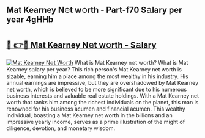 ## Mat Kearney N𝚎t w𝚘rth - Part-f70 S𝚊lary per year 4gHHb

# <h2><a href="http://gc1vqw.nevu.top/?p=Mat+Kearney">🔗 👉🔴 Mat Kearney N𝚎t w𝚘rth - S𝚊lary</a></h2>

[![Mat Kearney N𝚎t W𝚘rth](https://i.imgur.com/Oavwk0R.jpeg)](http://gc1vqw.nevu.top/?p=Mat+Kearney)
What is Mat Kearney n𝚎t w𝚘rth? What is Mat Kearney s𝚊lary per year?
This rich person's Mat Kearney net worth is sizable, earning him a place among the most wealthy in his industry. His annual earnings are impressive, but they are overshadowed by Mat Kearney net worth, which is believed to be more significant due to his numerous business interests and valuable real estate holdings. With a Mat Kearney net worth that ranks him among the richest individuals on the planet, this man is renowned for his business acumen and financial acumen. This wealthy individual, boasting a Mat Kearney net worth in the billions and an impressive yearly income, serves as a prime illustration of the might of diligence, devotion, and monetary wisdom.
